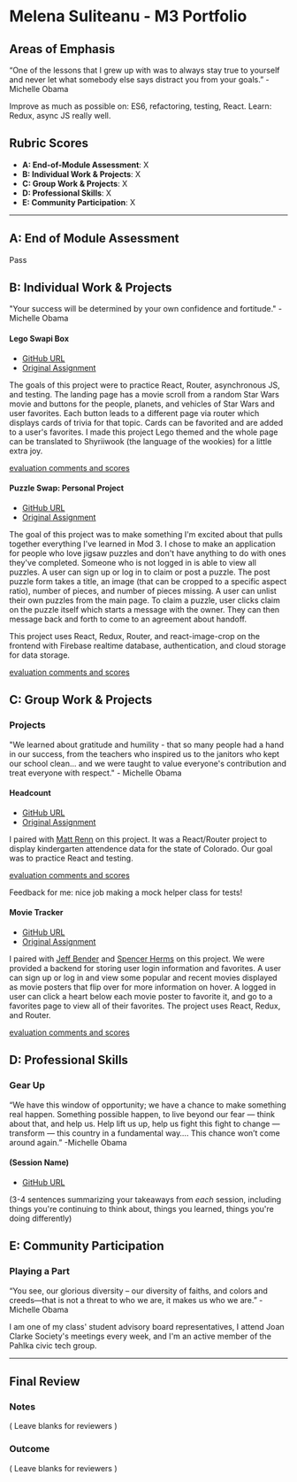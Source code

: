 # Melena Suliteanu - M3 Portfolio

## Areas of Emphasis

“One of the lessons that I grew up with was to always stay true to yourself and never let what somebody else says distract you from your goals.” - Michelle Obama

Improve as much as possible on: ES6, refactoring, testing, React. Learn: Redux, async JS really well.

## Rubric Scores

* **A: End-of-Module Assessment**: X
* **B: Individual Work & Projects**: X
* **C: Group Work & Projects**: X
* **D: Professional Skills**: X
* **E: Community Participation**: X

-----------------------

## A: End of Module Assessment

Pass

## B: Individual Work & Projects

"Your success will be determined by your own confidence and fortitude." -Michelle Obama

#### Lego Swapi Box

* [GitHub URL](https://github.com/farmermel/swapi-box)
* [Original Assignment](http://frontend.turing.io/projects/swapi-box.html)

The goals of this project were to practice React, Router, asynchronous JS, and testing. The landing page has a movie scroll from a random Star Wars movie and buttons for the people, planets, and vehicles of Star Wars and user favorites. Each button leads to a different page via router which displays cards of trivia for that topic. Cards can be favorited and are added to a user's favorites. 
I made this project Lego themed and the whole page can be translated to Shyriiwook (the language of the wookies) for a little extra joy.

[evaluation comments and scores](https://github.com/turingschool/front-end-submissions-public/blob/master/1710/mod-3/swapi/melena-suliteanu/scores.md)

#### Puzzle Swap: Personal Project

* [GitHub URL](https://github.com/farmermel/puzzle-swap)
* [Original Assignment](http://frontend.turing.io/projects/self-directed-project.html)

The goal of this project was to make something I'm excited about that pulls together everything I've learned in Mod 3. 
I chose to make an application for people who love jigsaw puzzles and don't have anything to do with ones they've completed. Someone who is not logged in is able to view all puzzles. A user can sign up or log in to claim or post a puzzle. The post puzzle form takes a title, an image (that can be cropped to a specific aspect ratio), number of pieces, and number of pieces missing. A user can unlist their own puzzles from the main page. To claim a puzzle, user clicks claim on the puzzle itself which starts a message with the owner. They can then message back and forth to come to an agreement about handoff.

This project uses React, Redux, Router, and react-image-crop on the frontend with Firebase realtime database, authentication, and cloud storage for data storage.

[evaluation comments and scores](https://github.com/turingschool/front-end-submissions-public/blob/master/1710/mod-3/personal-projects/MelenaSuliteanu/rubric.md)

## C: Group Work & Projects

### Projects

"We learned about gratitude and humility - that so many people had a hand in our success, from the teachers who inspired us to the janitors who kept our school clean... and we were taught to value everyone's contribution and treat everyone with respect." - Michelle Obama

#### Headcount

* [GitHub URL](https://github.com/farmermel/headcount2.0)
* [Original Assignment](https://github.com/turingschool-examples/headcount2.0)

I paired with [Matt Renn](https://github.com/rennmatthewp) on this project. It was a React/Router project to display kindergarten attendence data for the state of Colorado. Our goal was to practice React and testing.

[evaluation comments and scores](https://github.com/turingschool/front-end-submissions-public/blob/master/1710/mod-3/headcount/matt-melena/scores.md)

Feedback for me: nice job making a mock helper class for tests!

#### Movie Tracker

* [GitHub URL](https://github.com/farmermel/movie-tracker)
* [Original Assignment](https://github.com/turingschool-examples/movie-tracker)

I paired with [Jeff Bender](https://github.com/j25bender) and [Spencer Herms](https://github.com/PreciseSlice) on this project. We were provided a backend for storing user login information and favorites. A user can sign up or log in and view some popular and recent movies displayed as movie posters that flip over for more information on hover. A logged in user can click a heart below each movie poster to favorite it, and go to a favorites page to view all of their favorites.
The project uses React, Redux, and Router.

[evaluation comments and scores](https://github.com/turingschool/front-end-submissions-public/blob/master/1710/mod-3/movie-tracker/melena-bender-spencer/scores.md)

## D: Professional Skills

### Gear Up

“We have this window of opportunity; we have a chance to make something real happen. Something possible happen, to live beyond our fear — think about that, and help us. Help lift us up, help us fight this fight to change — transform — this country in a fundamental way…. This chance won’t come around again.” -Michelle Obama

#### (Session Name)

* [GitHub URL]()

(3-4 sentences summarizing your takeaways from _each_ session, including things you're continuing to think about, things you learned, things you're doing differently)

## E: Community Participation

### Playing a Part

“You see, our glorious diversity – our diversity of faiths, and colors and creeds―that is not a threat to who we are, it makes us who we are.” - Michelle Obama

I am one of my class' student advisory board representatives, I attend Joan Clarke Society's meetings every week, and I'm an active member of the Pahlka civic tech group. 

------------------

## Final Review

### Notes

( Leave blanks for reviewers )

### Outcome

( Leave blanks for reviewers )
